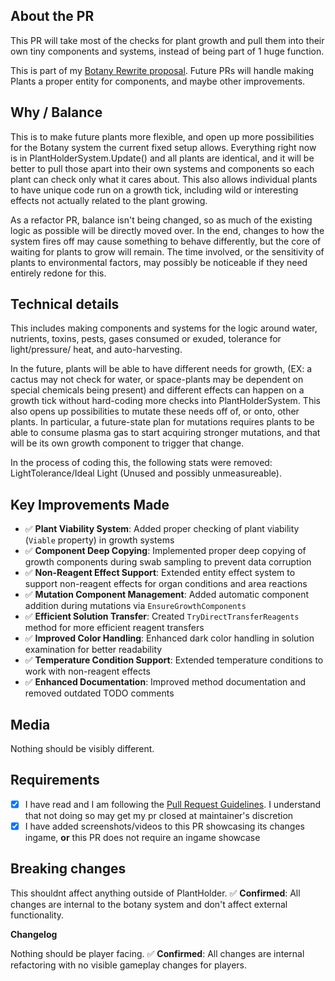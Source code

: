 ## About the PR
This PR will take most of the checks for plant growth and pull them into their own tiny components and systems, instead of being part of 1 huge function.

This is part of my [Botany Rewrite proposal](https://github.com/space-wizards/docs/pull/284). Future PRs will handle making Plants a proper entity for components, and maybe other improvements.

## Why / Balance
This is to make future plants more flexible, and open up more possibilities for the Botany system the current fixed setup allows. Everything right now is in PlantHolderSystem.Update() and all plants are identical, and it will be better to pull those apart into their own systems and components so each plant can check only what it cares about. This also allows individual plants to have unique code run on a growth tick, including wild or interesting effects not actually related to the plant growing.

As a refactor PR, balance isn't being changed, so as much of the existing logic as possible will be directly moved over. In the end, changes to how the system fires off may cause something to behave differently, but the core of waiting for plants to grow will remain. The time involved, or the sensitivity of plants to environmental factors, may possibly be noticeable if they need entirely redone for this.

## Technical details
This includes making components and systems for the logic around water, nutrients, toxins, pests, gases consumed or exuded, tolerance for light/pressure/ heat, and auto-harvesting.

In the future, plants will be able to have different needs for growth, (EX: a cactus may not check for water, or space-plants may be dependent on special chemicals being present) and different effects can happen on a growth tick without hard-coding more checks into PlantHolderSystem. This also opens up possibilities to mutate these needs off of, or onto, other plants. In particular, a future-state plan for mutations requires plants to be able to consume plasma gas to start acquiring stronger mutations, and that will be its own growth component to trigger that change.

In the process of coding this, the following stats were removed: LightTolerance/Ideal Light (Unused and possibly unmeasureable).

## Key Improvements Made
- ✅ **Plant Viability System**: Added proper checking of plant viability (`Viable` property) in growth systems
- ✅ **Component Deep Copying**: Implemented proper deep copying of growth components during swab sampling to prevent data corruption
- ✅ **Non-Reagent Effect Support**: Extended entity effect system to support non-reagent effects for organ conditions and area reactions
- ✅ **Mutation Component Management**: Added automatic component addition during mutations via `EnsureGrowthComponents`
- ✅ **Efficient Solution Transfer**: Created `TryDirectTransferReagents` method for more efficient reagent transfers
- ✅ **Improved Color Handling**: Enhanced dark color handling in solution examination for better readability
- ✅ **Temperature Condition Support**: Extended temperature conditions to work with non-reagent effects
- ✅ **Enhanced Documentation**: Improved method documentation and removed outdated TODO comments

## Media
Nothing should be visibly different.

## Requirements
* [x]  I have read and I am following the [Pull Request Guidelines](https://docs.spacestation14.com/en/general-development/codebase-info/pull-request-guidelines.html). I understand that not doing so may get my pr closed at maintainer's discretion
* [x]  I have added screenshots/videos to this PR showcasing its changes ingame, **or** this PR does not require an ingame showcase

## Breaking changes
This shouldnt affect anything outside of PlantHolder. ✅ **Confirmed**: All changes are internal to the botany system and don't affect external functionality.

**Changelog**

Nothing should be player facing. ✅ **Confirmed**: All changes are internal refactoring with no visible gameplay changes for players.